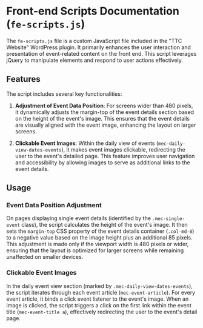 # Front-end Scripts Documentation (`fe-scripts.js`)

The `fe-scripts.js` file is a custom JavaScript file included in the "TTC Website" WordPress plugin. It primarily enhances the user interaction and presentation of event-related content on the front end. This script leverages jQuery to manipulate elements and respond to user actions effectively.

## Features

The script includes several key functionalities:

1. **Adjustment of Event Data Position**: For screens wider than 480 pixels, it dynamically adjusts the margin-top of the event details section based on the height of the event's image. This ensures that the event details are visually aligned with the event image, enhancing the layout on larger screens.

2. **Clickable Event Images**: Within the daily view of events (`mec-daily-view-dates-events`), it makes event images clickable, redirecting the user to the event's detailed page. This feature improves user navigation and accessibility by allowing images to serve as additional links to the event details.

## Usage

### Event Data Position Adjustment

On pages displaying single event details (identified by the `.mec-single-event` class), the script calculates the height of the event's image. It then sets the `margin-top` CSS property of the event details container (`.col-md-8`) to a negative value based on the image height plus an additional 85 pixels. This adjustment is made only if the viewport width is 480 pixels or wider, ensuring that the layout is optimized for larger screens while remaining unaffected on smaller devices.

### Clickable Event Images

In the daily event view section (marked by `.mec-daily-view-dates-events`), the script iterates through each event article (`mec-event-article`). For every event article, it binds a click event listener to the event's image. When an image is clicked, the script triggers a click on the first link within the event title (`mec-event-title a`), effectively redirecting the user to the event's detail page.
